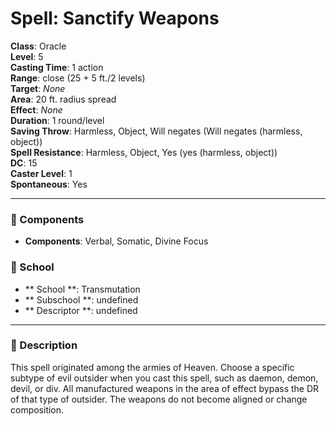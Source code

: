 
# Spell: Sanctify Weapons
**Class**: Oracle  
**Level**: 5  
**Casting Time**: 1 action  
**Range**: close (25 + 5 ft./2 levels)  
**Target**: _None_  
**Area**: 20 ft. radius spread  
**Effect**: _None_  
**Duration**: 1 round/level  
**Saving Throw**: Harmless, Object, Will negates (Will negates (harmless, object))  
**Spell Resistance**: Harmless, Object, Yes (yes (harmless, object))  
**DC**: 15  
**Caster Level**: 1  
**Spontaneous**: Yes

---

### 🔮 Components
- **Components**: Verbal, Somatic, Divine Focus

### 🏫 School
- ** School **: Transmutation
- ** Subschool **: undefined
- ** Descriptor **: undefined
---

### 📜 Description
This spell originated among the armies of Heaven. Choose a specific subtype of evil outsider when you cast this spell, such as daemon, demon, devil, or div. All manufactured weapons in the area of effect bypass the DR of that type of outsider. The weapons do not become aligned or change composition.
